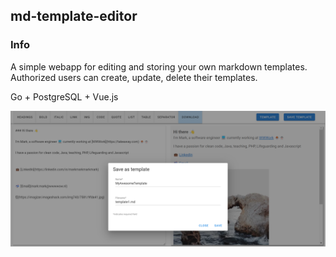 ## md-template-editor

### Info

A simple webapp for editing and storing your own markdown templates. Authorized users can create, update, delete their templates.

Go + PostgreSQL + Vue.js

![](/img/screen.png)
